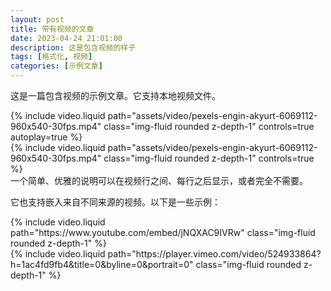 ```yaml
---
layout: post
title: 带有视频的文章
date: 2023-04-24 21:01:00
description: 这是包含视频的样子
tags: [格式化, 视频]
categories: [示例文章]
---
```


这是一篇包含视频的示例文章。它支持本地视频文件。

<div class="row mt-3">
    <div class="col-sm mt-3 mt-md-0">
        {% include video.liquid path="assets/video/pexels-engin-akyurt-6069112-960x540-30fps.mp4" class="img-fluid rounded z-depth-1" controls=true autoplay=true %}
    </div>
    <div class="col-sm mt-3 mt-md-0">
        {% include video.liquid path="assets/video/pexels-engin-akyurt-6069112-960x540-30fps.mp4" class="img-fluid rounded z-depth-1" controls=true %}
    </div>
</div>
<div class="caption">
    一个简单、优雅的说明可以在视频行之间、每行之后显示，或者完全不需要。
</div>

它也支持嵌入来自不同来源的视频。以下是一些示例：

<div class="row mt-3">
    <div class="col-sm mt-3 mt-md-0">
        {% include video.liquid path="https://www.youtube.com/embed/jNQXAC9IVRw" class="img-fluid rounded z-depth-1" %}
    </div>
    <div class="col-sm mt-3 mt-md-0">
        {% include video.liquid path="https://player.vimeo.com/video/524933864?h=1ac4fd9fb4&title=0&byline=0&portrait=0" class="img-fluid rounded z-depth-1" %}
    </div>
</div>
